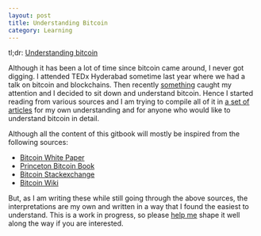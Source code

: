 ```yaml
---
layout: post
title: Understanding Bitcoin
category: Learning
---
```


tl;dr: [Understanding bitcoin](https://bitcoinbook.aseemraj.me)

Although it has been a lot of time since bitcoin came around, I never got digging. I attended TEDx Hyderabad sometime last year where we had a talk on bitcoin and blockchains. Then recently [something](https://bitcoinmagazine.com/articles/needham-winklevoss-bitcoin-etf-would-have-profound-impact-on-price-but-approval-unlikely-1484254628/) caught my attention and I decided to sit down and understand bitcoin. Hence I started reading from various sources and I am trying to compile all of it in [a set of articles](https://www.gitbook.com/book/aseemraj/understanding-bitcoin/details) for my own understanding and for anyone who would like to understand bitcoin in detail.

Although all the content of this gitbook will mostly be inspired from the following sources:
- [Bitcoin White Paper](https://bitcoin.org/bitcoin.pdf)
- [Princeton Bitcoin Book](http://bitcoinbook.cs.princeton.edu/)
- [Bitcoin Stackexchange](http://bitcoin.stackexchange.com/)
- [Bitcoin Wiki](https://en.bitcoin.it/wiki/Main_Page)

But, as I am writing these while still going through the above sources, the interpretations are my own and written in a way that I found the easiest to understand. This is a work in progress, so please [help me](mailto:aseemraj@protonmail.com) shape it well along the way if you are interested.
